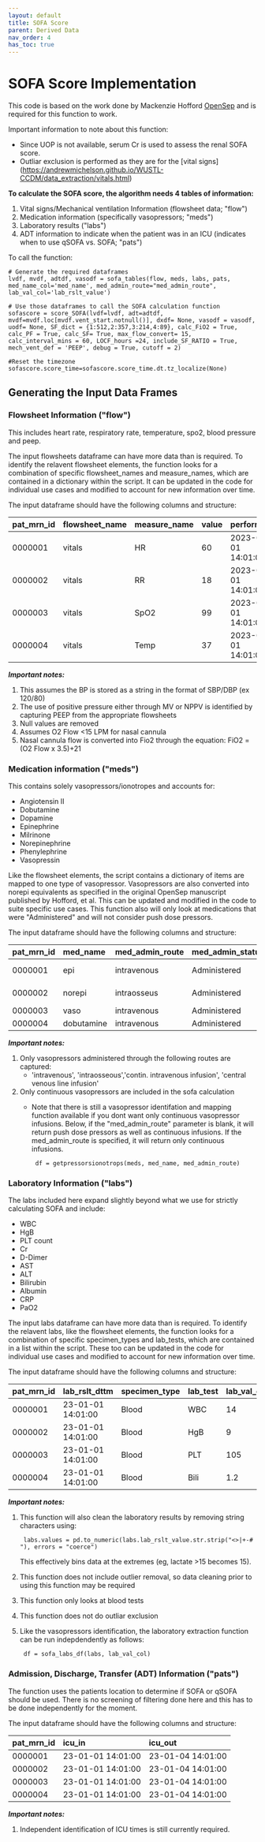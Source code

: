 ```yaml
---
layout: default
title: SOFA Score
parent: Derived Data
nav_order: 4
has_toc: true
---
```


# SOFA Score Implementation 

This code is based on the work done by Mackenzie Hofford [OpenSep](https://github.com/mhofford/I2_Sepsis) and is required for this function to work. 

Important information to note about this function: 

* Since UOP is not available, serum Cr is used to assess the renal SOFA score. 
* Outliar exclusion is performed as they are for the [vital signs] (https://andrewmichelson.github.io/WUSTL-CCDM/data_extraction/vitals.html)
	

**To calculate the SOFA score, the algorithm needs 4 tables of information:**

1. Vital signs/Mechanical ventilation Information (flowsheet data; "flow")
2. Medication information (specifically vasopressors; "meds")
3. Laboratory results ("labs")
4. ADT information to indicate when the patient was in an ICU (indicates when to use qSOFA vs. SOFA; "pats")

To call the function:

	# Generate the required dataframes
	lvdf, mvdf, adtdf, vasodf = sofa_tables(flow, meds, labs, pats, med_name_col='med_name', med_admin_route="med_admin_route", lab_val_col='lab_rslt_value')
	
	# Use those dataframes to call the SOFA calculation function
	sofascore = score_SOFA(lvdf=lvdf, adt=adtdf, mvdf=mvdf.loc[mvdf.vent_start.notnull()], dxdf= None, vasodf = vasodf, uodf= None, SF_dict = {1:512,2:357,3:214,4:89}, calc_FiO2 = True, calc_PF = True, calc_SF= True, max_flow_convert= 15, calc_interval_mins = 60, LOCF_hours =24, include_SF_RATIO = True, mech_vent_def = 'PEEP', debug = True, cutoff = 2)
	
	#Reset the timezone
	sofascore.score_time=sofascore.score_time.dt.tz_localize(None)

## Generating the Input Data Frames

### Flowsheet Information ("flow")
This includes heart rate, respiratory rate, temperature, spo2, blood pressure and peep. 

The input flowsheets dataframe can have more data than is required. To identify the relavent flowsheet elements, the function looks for a combination of specific flowsheet_names and measure_names, which are contained in a dictionary within the script. It can be updated in the code for individual use cases and modified to account for new information over time.


The input dataframe should have the following columns and structure:

| pat_mrn_id     | flowsheet_name | measure_name  | value | performed|
|:---------------|:---------------|:--------------|:------|:----------|
| 0000001        | vitals|           HR				    | 60  | 2023-01-01 14:01:00
| 0000002        |vitals|           RR				    | 18  |2023-01-01 14:01:00
| 0000003        | vitals|            SpO2               | 99  |2023-01-01 14:01:00
| 0000004        | vitals|            Temp		           | 37  |2023-01-01 14:01:00

***Important notes:***

1. This assumes the BP is stored as a string in the format of SBP/DBP (ex 120/80)
2. The use of positive pressure either through MV or NPPV is identified by capturing PEEP from the appropriate flowsheets
3. Null values are removed
4. Assumes O2 Flow <15 LPM for nasal cannula
5. Nasal cannula flow is converted into Fio2 through the equation: FiO2 = (O2 Flow x 3.5)+21

### Medication information ("meds")
This contains solely vasopressors/ionotropes and accounts for:

* Angiotensin II
* Dobutamine
* Dopamine
* Epinephrine
* Milrinone
* Norepinephrine
* Phenylephrine 
* Vasopressin

Like the flowsheet elements, the script contains a dictionary of items are mapped to one type of vasopressor. Vasopressors are also converted into norepi equivalents as specified in the original OpenSep manuscript published by Hofford, et al. This can be updated and modified in the code to suite specific use cases. This function also will only look at medications that were "Administered" and will not consider push dose pressors. 


The input dataframe should have the following columns and structure:

| pat_mrn_id     | med_name | med_admin_route | med_admin_status |med_admin_amt|'med_admin_dose_start_date'|'med_admin_dose_stop_date'|
|:---------------|:------------------|:------|:------|:------|:------|:------|
| 0000001        | epi				    | intravenous  | Administered   |  0.05 mcg/kg/min   | 2023-01-01 14:01:00  | 2023-01-01 15:01:00
| 0000002        | norepi				 | intraosseus  |  Administered  | 0.05 mcg/kg/min   | 2023-01-01 14:01:00 | 2023-01-01 15:01:00
| 0000003        | vaso              |   intravenous| Administered   |  0.04 Units/min    | 2023-01-01 14:01:00   |2023-01-01 15:01:00 
| 0000004        | dobutamine		    |  intravenous | Administered   |  5 mcg/kg/min      | 2023-01-01 14:01:00   |2023-01-01 15:01:00 

***Important notes:***

1. Only vasopressors administered through the following routes are captured: 
	* 'intravenous', 'intraosseous','contin. intravenous infusion', 'central venous line infusion'
2. Only continuous vasopressors are included in the sofa calculation
	*  Note that there is still a vasopressor identifation and mapping function available if you dont want only continuous vasopressor infusions. Below, if the "med_admin_route" parameter is blank, it will return push dose pressors 	as well as continuous infusions. If the med_admin_route is specified, it will return only continuous infusions.

			df = getpressorsionotrops(meds, med_name, med_admin_route)


### Laboratory Information ("labs")
The labs included here expand slightly beyond what we use for strictly calculating SOFA and include:

* WBC
* HgB
* PLT count
* Cr
* D-Dimer
* AST
* ALT
* Bilirubin
* Albumin
* CRP
* PaO2

The input labs dataframe can have more data than is required. To identify the relavent labs, like the flowsheet elements, the function looks for a combination of specific specimen_types and lab_tests, which are contained in a list within the script. These too can be updated in the code for individual use cases and modified to account for new information over time.



The input dataframe should have the following columns and structure:

| pat_mrn_id     | lab_rslt_dttm|   specimen_type         | lab_test | lab_val_col | 
|:-------------------|:------------------|:------|:------|:------|
| 0000001        | 23-01-01 14:01:00	| Blood |  WBC  | 14
| 0000002        | 23-01-01 14:01:00	| Blood | HgB | 9
| 0000003        | 23-01-01 14:01:00 | Blood | PLT   | 105       
| 0000004        | 23-01-01 14:01:00	 | Blood | Bili | 1.2

***Important notes:***

1. This function will also clean the laboratory results by removing string characters using:

		labs.values = pd.to_numeric(labs.lab_rslt_value.str.strip("<>|+-# "), errors = "coerce")
	This effectively bins data at the extremes (eg, lactate >15 becomes 15). 
	
2. This function does not include outlier removal, so data cleaning prior to using this function may be required
3. This function only looks at blood tests
4. This function does not do outliar exclusion
5. Like the vasopressors identification, the laboratory extraction function can be run indepdendently as follows:
	
		df = sofa_labs_df(labs, lab_val_col)
		
### Admission, Discharge, Transfer (ADT) Information ("pats")
The function uses the patients location to determine if SOFA or qSOFA should be used. There is no screening of filtering done here and this has to be done independently for the moment. 


The input dataframe should have the following columns and structure:

| pat_mrn_id     | icu_in|   icu_out        
|:---------------|:------|:---------|
| 0000001        | 23-01-01 14:01:00	| 23-01-04 14:01:00
| 0000002        | 23-01-01 14:01:00	| 23-01-04 14:01:00
| 0000003        | 23-01-01 14:01:00 | 23-01-04 14:01:00
| 0000004        | 23-01-01 14:01:00 | 23-01-04 14:01:00

***Important notes:***

1. Independent identification of ICU times is still currently required.
